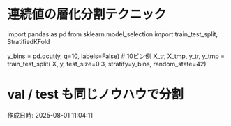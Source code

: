 # 連続値の層化分割テクニック

import pandas as pd
from sklearn.model_selection import train_test_split, StratifiedKFold

y_bins = pd.qcut(y, q=10, labels=False)        # 10ビン例
X_tr, X_tmp, y_tr, y_tmp = train_test_split(
    X, y, test_size=0.3, stratify=y_bins, random_state=42)

# val / test も同じノウハウで分割

作成日時: 2025-08-01 11:04:11